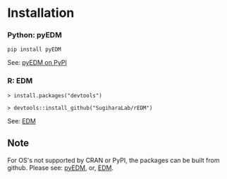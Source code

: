 # Installation

### Python: pyEDM
```
pip install pyEDM
```

See: [pyEDM on PyPI](https://pypi.org/project/pyEDM/)

### R: EDM
```
> install.packages("devtools")
```
```
> devtools::install_github("SugiharaLab/rEDM")
```

See: [EDM](https://github.com/SugiharaLab/rEDM "EDM")

<!----
From the CRAN respository:  
     install.packages("rEDM")
---->

## Note
For OS's not supported by CRAN or PyPI, the packages can be built
from github. Please see:
[pyEDM](https://github.com/SugiharaLab/pyEDM "pyEDM"), or, 
[EDM](https://github.com/SugiharaLab/rEDM "EDM").
